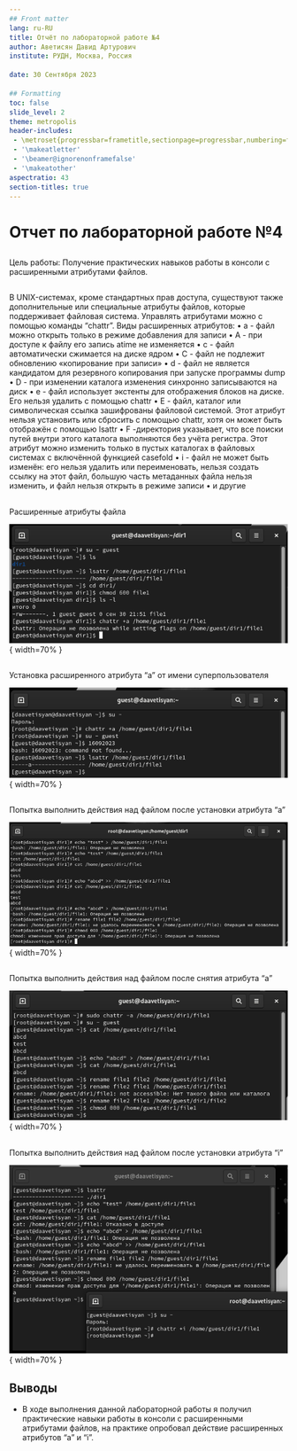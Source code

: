 ```yaml
---
## Front matter
lang: ru-RU
title: Отчёт по лабораторной работе №4
author: Аветисян Давид Артурович
institute: РУДН, Москва, Россия

date: 30 Сентября 2023

## Formatting
toc: false
slide_level: 2
theme: metropolis
header-includes: 
 - \metroset{progressbar=frametitle,sectionpage=progressbar,numbering=fraction}
 - '\makeatletter'
 - '\beamer@ignorenonframefalse'
 - '\makeatother'
aspectratio: 43
section-titles: true
---
```


# Отчет по лабораторной работе №4

##

Цель работы: Получение практических навыков работы в консоли с расширенными атрибутами файлов.

## 

В UNIX-системах, кроме стандартных прав доступа, существуют также дополнительные или специальные атрибуты файлов, которые поддерживает файловая система. Управлять атрибутами можно с помощью команды “chattr”.
Виды расширенных атрибутов:
• a - файл можно открыть только в режиме добавления для записи
• A - при доступе к файлу его запись atime не изменяется
• c - файл автоматически сжимается на диске ядром
• C - файл не подлежит обновлению «копирование при записи»
• d - файл не является кандидатом для резервного копирования при запуске
программы dump
• D - при изменении каталога изменения синхронно записываются на диск
• e - файл использует экстенты для отображения блоков на диске. Его нельзя
удалить с помощью chattr
• E - файл, каталог или символическая ссылка зашифрованы файловой системой. Этот атрибут нельзя установить или сбросить с помощью chattr, хотя
он может быть отображён с помощью lsattr
• F -директория указывает, что все поиски путей внутри этого каталога выполняются без учёта регистра. Этот атрибут можно изменить только в пустых
каталогах в файловых системах с включённой функцией casefold
• i - файл не может быть изменён: его нельзя удалить или переименовать,
нельзя создать ссылку на этот файл, большую часть метаданных файла
нельзя изменить, и файл нельзя открыть в режиме записи
• и другие

## 

Расширенные атрибуты файла

![Рисунок 1](image04/1.png){ width=70% }

##  

Установка расширенного атрибута “a” от имени суперпользователя

![Рисунок 2](image04/2.png){ width=70% }

## 

Попытка выполнить действия над файлом после установки атрибута “a”

![Рисунок 3](image04/3.png){ width=70% }

## 

Попытка выполнить действия над файлом после снятия атрибута “a”

![Рисунок 4](image04/4.png){ width=70% }

## 

Попытка выполнить действия над файлом после установки атрибута “i”

![Рисунок 5](image04/5.png){ width=70% }

## Выводы

- В ходе выполнения данной лабораторной работы я получил практические навыки работы в консоли с расширенными атрибутами файлов, на практике опробовал действие расширенных атрибутов “a” и “i”.
